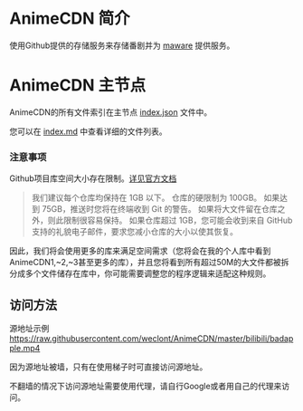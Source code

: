 # AnimeCDN 简介
使用Github提供的存储服务来存储番剧并为 [maware](https://maware.cc) 提供服务。

# AnimeCDN 主节点

AnimeCDN的所有文件索引在主节点 [index.json](https://github.com/weclont/AnimeCDN/blob/master/index.json) 文件中。

您可以在 [index.md](https://github.com/weclont/AnimeCDN/blob/master/index.md) 中查看详细的文件列表。

### 注意事项

Github项目库空间大小存在限制。[详见官方文档](https://docs.github.com/cn/repositories/working-with-files/managing-large-files/about-large-files-on-github)

>我们建议每个仓库均保持在 1GB 以下。 仓库的硬限制为 100GB。 如果达到 75GB，推送时您将在终端收到 Git 的警告。 如果将大文件留在仓库之外，则此限制很容易保持。 如果仓库超过 1GB，您可能会收到来自 GitHub 支持的礼貌电子邮件，要求您减小仓库的大小以使其恢复。

因此，我们将会使用更多的库来满足空间需求（您将会在我的个人库中看到AnimeCDN1,~2,~3甚至更多的库），并且您将看到所有超过50M的大文件都被拆分成多个文件储存在库中，你可能需要调整您的程序逻辑来适配这种规则。

## 访问方法

源地址示例 https://raw.githubusercontent.com/weclont/AnimeCDN/master/bilibili/badapple.mp4

因为源地址被墙，只有在使用梯子时可直接访问源地址。

不翻墙的情况下访问源地址需要使用代理，请自行Google或者用自己的代理来访问。